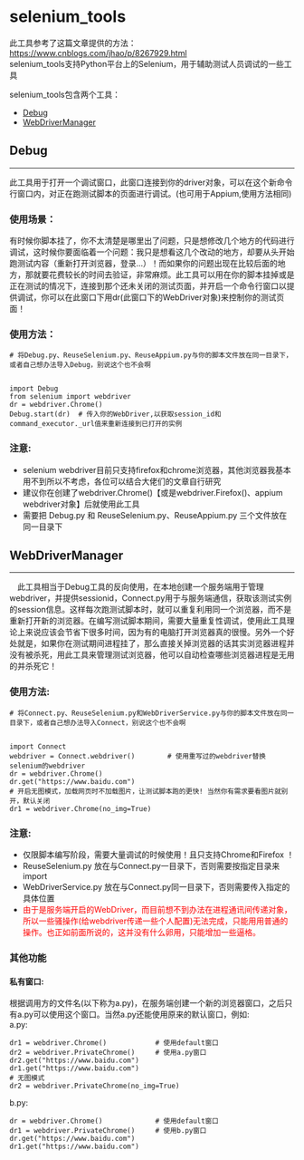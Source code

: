 # selenium_tools
此工具参考了这篇文章提供的方法：https://www.cnblogs.com/jhao/p/8267929.html  
selenium_tools支持Python平台上的Selenium，用于辅助测试人员调试的一些工具  
  
selenium_tools包含两个工具：  
* [Debug](#debug)
* [WebDriverManager](#webdrivermanager) 

## Debug
---
 此工具用于打开一个调试窗口，此窗口连接到你的driver对象，可以在这个新命令行窗口内，对正在跑测试脚本的页面进行调试。(也可用于Appium,使用方法相同)  
### 使用场景：  
 有时候你脚本挂了，你不太清楚是哪里出了问题，只是想修改几个地方的代码进行调试，这时候你要面临着一个问题：我只是想看这几个改动的地方，却要从头开始跑测试内容（重新打开浏览器，登录...）！而如果你的问题出现在比较后面的地方，那就要花费较长的时间去验证，非常麻烦。此工具可以用在你的脚本挂掉或是正在测试的情况下，连接到那个还未关闭的测试页面，并开启一个命令行窗口以提供调试，你可以在此窗口下用dr(此窗口下的WebDriver对象)来控制你的测试页面！
### 使用方法：  

    # 将Debug.py、ReuseSelenium.py、ReuseAppium.py与你的脚本文件放在同一目录下，或者自己想办法导入Debug，别说这个也不会啊
    
    
    import Debug
    from selenium import webdriver
    dr = webdriver.Chrome()
    Debug.start(dr)  # 传入你的WebDriver,以获取session_id和command_executor._url值来重新连接到已打开的实例
    
### 注意:  
* selenium webdriver目前只支持firefox和chrome浏览器，其他浏览器我基本用不到所以不考虑，各位可以结合大佬们的文章自行研究  
* 建议你在创建了webdriver.Chrome()【或是webdriver.Firefox()、appium webdriver对象】后就使用此工具  
* 需要把 Debug.py 和 ReuseSelenium.py、ReuseAppium.py 三个文件放在同一目录下  
      
## WebDriverManager
---
　此工具相当于Debug工具的反向使用，在本地创建一个服务端用于管理webdriver，并提供sessionid，Connect.py用于与服务端通信，获取该测试实例的session信息。这样每次跑测试脚本时，就可以重复利用同一个浏览器，而不是重新打开新的浏览器。在编写测试脚本期间，需要大量重复性调试，使用此工具理论上来说应该会节省下很多时间，因为有的电脑打开浏览器真的很慢。另外一个好处就是，如果你在测试期间进程挂了，那么直接关掉浏览器的话其实浏览器进程并没有被杀死，用此工具来管理测试浏览器，他可以自动检查哪些浏览器进程是无用的并杀死它！
### 使用方法:  

    # 将Connect.py、ReuseSelenium.py和WebDriverService.py与你的脚本文件放在同一目录下，或者自己想办法导入Connect，别说这个也不会啊
    
    
    import Connect
    webdriver = Connect.webdriver()        # 使用重写过的webdriver替换selenium的webdriver
    dr = webdriver.Chrome()
    dr.get("https://www.baidu.com")
    # 开启无图模式，加载网页时不加载图片，让测试脚本跑的更快! 当然你有需求要看图片就别开，默认关闭
    dr1 = webdriver.Chrome(no_img=True)

### 注意:
* 仅限脚本编写阶段，需要大量调试的时候使用！且只支持Chrome和Firefox ！
* ReuseSelenium.py 放在与Connect.py一目录下，否则需要按指定目录来import
* WebDriverService.py 放在与Connect.py同一目录下，否则需要传入指定的具体位置
* <font color=#F00>由于是服务端开启的WebDriver，而目前想不到办法在进程通讯间传递对象，所以一些骚操作(给webdriver传递一些个人配置)无法完成，只能用用普通的操作。也正如前面所说的，这并没有什么卵用，只能增加一些逼格。</font>

### 其他功能
#### 私有窗口:  
根据调用方的文件名(以下称为a.py)，在服务端创建一个新的浏览器窗口，之后只有a.py可以使用这个窗口。当然a.py还能使用原来的默认窗口，例如:  
a.py:

    dr1 = webdriver.Chrome()            # 使用default窗口
    dr2 = webdriver.PrivateChrome()     # 使用a.py窗口
    dr2.get("https://www.baidu.com")
    dr1.get("https://www.baidu.com")
    # 无图模式
    dr2 = webdriver.PrivateChrome(no_img=True)

b.py:

    dr = webdriver.Chrome()             # 使用default窗口
    dr1 = webdriver.PrivateChrome()     # 使用b.py窗口
    dr.get("https://www.baidu.com")
    dr1.get("https://www.baidu.com")
